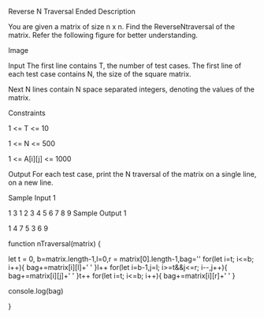 Reverse N Traversal Ended
Description

You are given a matrix of size n x n. Find the ReverseNtraversal of the matrix. Refer the following figure for better understanding.

Image


Input
The first line contains T, the number of test cases. The first line of each test case contains N, the size of the square matrix.

Next N lines contain N space separated integers, denoting the values of the matrix.



Constraints

1 <= T <= 10

1 <= N <= 500

1 <= A[i][j] <= 1000


Output
For each test case, print the N traversal of the matrix on a single line, on a new line.


Sample Input 1 

1
3
1 2 3
4 5 6
7 8 9
Sample Output 1

1 4 7 5 3 6 9 




function nTraversal(matrix) {
  
  let t = 0, b=matrix.length-1,l=0,r = matrix[0].length-1,bag=''
   for(let i=t; i<=b; i++){
       bag+=matrix[i][l]+' '
   }l++
   for(let i=b-1,j=l; i>=t&&j<=r; i--,j++){
       bag+=matrix[i][j]+' '
   }t++
   for(let i=t; i<=b; i++){
       bag+=matrix[i][r]+' '
   }
   
   console.log(bag)
    
}
